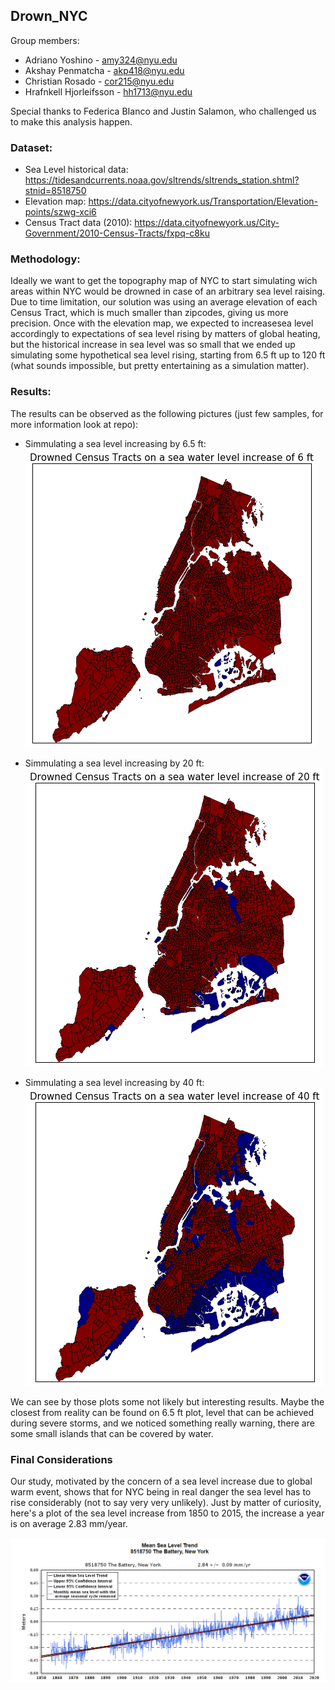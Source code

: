 ## Drown_NYC

Group members:
- Adriano Yoshino - amy324@nyu.edu
- Akshay Penmatcha - akp418@nyu.edu
- Christian Rosado - cor215@nyu.edu
- Hrafnkell Hjorleifsson - hh1713@nyu.edu

Special thanks to Federica BIanco and Justin Salamon, who challenged us to make this analysis happen.

### Dataset:
- Sea Level historical data: https://tidesandcurrents.noaa.gov/sltrends/sltrends_station.shtml?stnid=8518750
- Elevation map: https://data.cityofnewyork.us/Transportation/Elevation-points/szwg-xci6
- Census Tract data (2010): https://data.cityofnewyork.us/City-Government/2010-Census-Tracts/fxpq-c8ku

### Methodology:
Ideally we want to get the topography map of NYC to start simulating wich areas within NYC would be drowned in case of an arbitrary sea level raising. Due to time limitation, our solution was using an average elevation of each Census Tract, which is much smaller than zipcodes, giving us more precision.
Once with the elevation map, we expected to increasesea level accordingly to expectations of sea level rising by matters of global heating, but the historical increase in sea level was so small that we ended up simulating some hypothetical sea level rising, starting from 6.5 ft up to 120 ft (what sounds impossible, but pretty entertaining as a simulation matter).

### Results:
The results can be observed as the following pictures (just few samples, for more information look at repo):

- Simmulating a sea level increasing by 6.5 ft:
![6.5](6.5.png)

- Simmulating a sea level increasing by 20 ft:
![20](20.png)

- Simmulating a sea level increasing by 40 ft:
![40](40.png)

We can see by those plots some not likely but interesting results. Maybe the closest from reality can be found on 6.5 ft plot, level that can be achieved during severe storms, and we noticed something really warning, there are some small islands that can be covered by water.

### Final Considerations
Our study, motivated by the concern of a sea level increase due to global warm event, shows that for NYC being in real danger the sea level has to rise considerably (not to say very very unlikely). Just by matter of curiosity, here's a plot of the sea level increase from 1850 to 2015, the increase a year is on average 2.83 mm/year.

![SeaLevel](sealevel.PNG)
